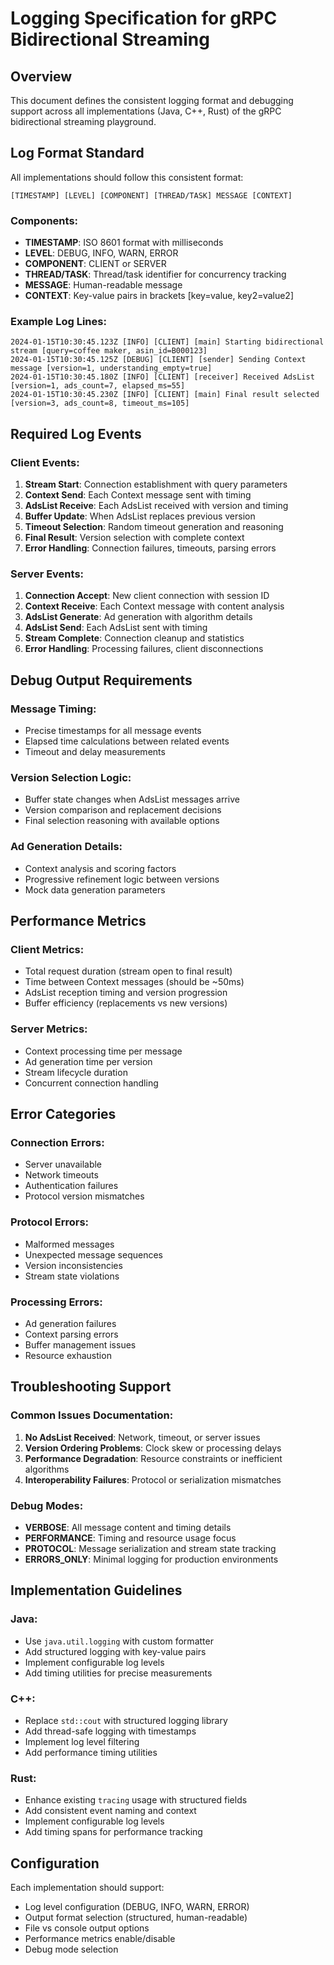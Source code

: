 # Logging Specification for gRPC Bidirectional Streaming

## Overview

This document defines the consistent logging format and debugging support across all implementations (Java, C++, Rust) of the gRPC bidirectional streaming playground.

## Log Format Standard

All implementations should follow this consistent format:

```
[TIMESTAMP] [LEVEL] [COMPONENT] [THREAD/TASK] MESSAGE [CONTEXT]
```

### Components:
- **TIMESTAMP**: ISO 8601 format with milliseconds
- **LEVEL**: DEBUG, INFO, WARN, ERROR
- **COMPONENT**: CLIENT or SERVER
- **THREAD/TASK**: Thread/task identifier for concurrency tracking
- **MESSAGE**: Human-readable message
- **CONTEXT**: Key-value pairs in brackets [key=value, key2=value2]

### Example Log Lines:
```
2024-01-15T10:30:45.123Z [INFO] [CLIENT] [main] Starting bidirectional stream [query=coffee maker, asin_id=B000123]
2024-01-15T10:30:45.125Z [DEBUG] [CLIENT] [sender] Sending Context message [version=1, understanding_empty=true]
2024-01-15T10:30:45.180Z [INFO] [CLIENT] [receiver] Received AdsList [version=1, ads_count=7, elapsed_ms=55]
2024-01-15T10:30:45.230Z [INFO] [CLIENT] [main] Final result selected [version=3, ads_count=8, timeout_ms=105]
```

## Required Log Events

### Client Events:
1. **Stream Start**: Connection establishment with query parameters
2. **Context Send**: Each Context message sent with timing
3. **AdsList Receive**: Each AdsList received with version and timing
4. **Buffer Update**: When AdsList replaces previous version
5. **Timeout Selection**: Random timeout generation and reasoning
6. **Final Result**: Version selection with complete context
7. **Error Handling**: Connection failures, timeouts, parsing errors

### Server Events:
1. **Connection Accept**: New client connection with session ID
2. **Context Receive**: Each Context message with content analysis
3. **AdsList Generate**: Ad generation with algorithm details
4. **AdsList Send**: Each AdsList sent with timing
5. **Stream Complete**: Connection cleanup and statistics
6. **Error Handling**: Processing failures, client disconnections

## Debug Output Requirements

### Message Timing:
- Precise timestamps for all message events
- Elapsed time calculations between related events
- Timeout and delay measurements

### Version Selection Logic:
- Buffer state changes when AdsList messages arrive
- Version comparison and replacement decisions
- Final selection reasoning with available options

### Ad Generation Details:
- Context analysis and scoring factors
- Progressive refinement logic between versions
- Mock data generation parameters

## Performance Metrics

### Client Metrics:
- Total request duration (stream open to final result)
- Time between Context messages (should be ~50ms)
- AdsList reception timing and version progression
- Buffer efficiency (replacements vs new versions)

### Server Metrics:
- Context processing time per message
- Ad generation time per version
- Stream lifecycle duration
- Concurrent connection handling

## Error Categories

### Connection Errors:
- Server unavailable
- Network timeouts
- Authentication failures
- Protocol version mismatches

### Protocol Errors:
- Malformed messages
- Unexpected message sequences
- Version inconsistencies
- Stream state violations

### Processing Errors:
- Ad generation failures
- Context parsing errors
- Buffer management issues
- Resource exhaustion

## Troubleshooting Support

### Common Issues Documentation:
1. **No AdsList Received**: Network, timeout, or server issues
2. **Version Ordering Problems**: Clock skew or processing delays
3. **Performance Degradation**: Resource constraints or inefficient algorithms
4. **Interoperability Failures**: Protocol or serialization mismatches

### Debug Modes:
- **VERBOSE**: All message content and timing details
- **PERFORMANCE**: Timing and resource usage focus
- **PROTOCOL**: Message serialization and stream state tracking
- **ERRORS_ONLY**: Minimal logging for production environments

## Implementation Guidelines

### Java:
- Use `java.util.logging` with custom formatter
- Add structured logging with key-value pairs
- Implement configurable log levels
- Add timing utilities for precise measurements

### C++:
- Replace `std::cout` with structured logging library
- Add thread-safe logging with timestamps
- Implement log level filtering
- Add performance timing utilities

### Rust:
- Enhance existing `tracing` usage with structured fields
- Add consistent event naming and context
- Implement configurable log levels
- Add timing spans for performance tracking

## Configuration

Each implementation should support:
- Log level configuration (DEBUG, INFO, WARN, ERROR)
- Output format selection (structured, human-readable)
- File vs console output options
- Performance metrics enable/disable
- Debug mode selection